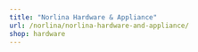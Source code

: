 ```yaml
---
title: "Norlina Hardware & Appliance"
url: /norlina/norlina-hardware-and-appliance/
shop: hardware
---
```

